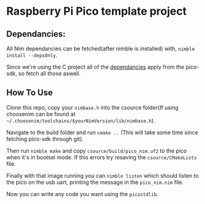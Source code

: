 # Raspberry Pi Pico template project
## Dependancies:

All Nim dependancies can be fetched(after nimble is installed) with, `nimble install --depsOnly`.

Since we're using the C project all of the [dependancies](https://github.com/raspberrypi/pico-sdk#quick-start-your-own-project) apply from the pico-sdk, so fetch all those aswell.


## How To Use
Clone this repo, copy your `nimbase.h` into the csource folder(If using choosenim can be found at `~/.choosenim/toolchains/$yourNimVersion/lib/nimbase.h`).

Navigate to the build folder and run `cmake ..` (This will take some time since fetching pico-sdk through git).

Then run `nimble make` and copy `csource/build/pico_nim.uf2` to the pico when it's in bootsel mode.
If this errors try resaving the `csource/CMakeLists` file.

Finally with that image running you can `nimble listen` which should listen to the pico on the usb uart, printing the message in the `pico_nim.nim` file.

Now you can write any code you want using the `picostdlib`.